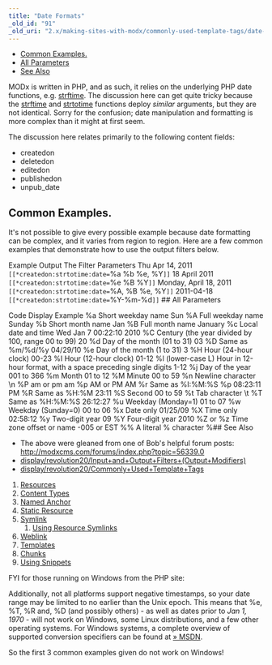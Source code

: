 ```yaml
---
title: "Date Formats"
_old_id: "91"
_old_uri: "2.x/making-sites-with-modx/commonly-used-template-tags/date-formats"
---
```


- [Common Examples.](#DateFormats-CommonExamples.)
- [All Parameters](#DateFormats-AllParameters)
- [See Also](#DateFormats-SeeAlso)



MODx is written in PHP, and as such, it relies on the underlying PHP date functions, e.g. [strftime](http://www.php.net/manual/en/function.strftime.php). The discussion here can get quite tricky because the [strftime](http://www.php.net/manual/en/function.strftime.php) and [strtotime](http://co.php.net/strtotime) functions deploy _similar_ arguments, but they are not identical. Sorry for the confusion; date manipulation and formatting is more complex than it might at first seem.

The discussion here relates primarily to the following content fields:

- createdon
- deletedon
- editedon
- publishedon
- unpub\_date

## Common Examples.

It's not possible to give every possible example because date formatting can be complex, and it varies from region to region. Here are a few common examples that demonstrate how to use the output filters below.

Example Output The Filter Parameters Thu Apr 14, 2011 `[[*createdon:strtotime:date=`%a %b %e, %Y`]]`  18 April 2011 `[[*createdon:strtotime:date=`%e %B %Y`]]`  Monday, April 18, 2011 `[[*createdon:strtotime:date=`%A, %B %e, %Y`]]`  2011-04-18 `[[*createdon:strtotime:date=`%Y-%m-%d`]]` ## All Parameters

Code Display Example %a Short weekday name Sun %A Full weekday name Sunday %b Short month name Jan %B Full month name January %c Local date and time Wed Jan 7 00:22:10 2010 %C Century (the year divided by 100, range 00 to 99) 20 %d Day of the month (01 to 31) 03 %D Same as %m/%d/%y 04/29/10 %e Day of the month (1 to 31) 3 %H Hour (24-hour clock) 00-23 %I Hour (12-hour clock) 01-12 %l (lower-case L) 
 Hour in 12-hour format, with a space preceding single digits 1-12 
 %j Day of the year 001 to 366 %m Month 01 to 12 %M Minute 00 to 59 %n Newline character \\n %P am or pm am %p AM or PM AM %r Same as %I:%M:%S %p 08:23:11 PM %R Same as %H:%M 23:11 %S Second 00 to 59 %t Tab character \\t %T Same as %H:%M:%S 26:12:27 %u Weekday (Monday=1) 01 to 07 %w Weekday (Sunday=0) 00 to 06 %x Date only 01/25/09 %X Time only 02:58:12 %y Two-digit year 09 %Y Four-digit year 2010 %Z or %z Time zone offset or name -005 or EST %% A literal % character %## See Also

- The above were gleaned from one of Bob's helpful forum posts: <http://modxcms.com/forums/index.php?topic=56339.0>
- [display/revolution20/Input+and+Output+Filters+(Output+Modifiers)](display/revolution20/Input+and+Output+Filters+(Output+Modifiers))
- [display/revolution20/Commonly+Used+Template+Tags](display/revolution20/Commonly+Used+Template+Tags)

1. [Resources](making-sites-with-modx/structuring-your-site/resources)
  1. [Content Types](making-sites-with-modx/structuring-your-site/resources/content-types)
  2. [Named Anchor](making-sites-with-modx/structuring-your-site/resources/named-anchor)
  3. [Static Resource](making-sites-with-modx/structuring-your-site/resources/static-resource)
  4. [Symlink](making-sites-with-modx/structuring-your-site/resources/symlink)
      1. [Using Resource Symlinks](making-sites-with-modx/structuring-your-site/resources/symlink/using-resource-symlinks)
  5. [Weblink](making-sites-with-modx/structuring-your-site/resources/weblink)
2. [Templates](making-sites-with-modx/structuring-your-site/templates)
3. [Chunks](making-sites-with-modx/structuring-your-site/chunks)
4. [Using Snippets](making-sites-with-modx/structuring-your-site/using-snippets)

FYI for those running on Windows from the PHP site:

Additionally, not all platforms support negative timestamps, so your date range may be limited to no earlier than the Unix epoch. This means that %e, %T, %R and, %D (and possibly others) - as well as dates prior to _Jan 1, 1970_ - will not work on Windows, some Linux distributions, and a few other operating systems. For Windows systems, a complete overview of supported conversion specifiers can be found at [» MSDN](http://msdn.microsoft.com/en-us/library/fe06s4ak.aspx).

So the first 3 common examples given do not work on Windows!